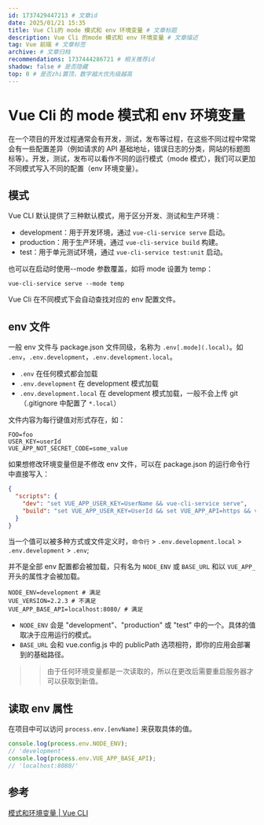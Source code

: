 ```yaml
---
id: 1737429447213 # 文章id
date: 2025/01/21 15:35
title: Vue Cli的 mode 模式和 env 环境变量 # 文章标题
description: Vue Cli 的mode 模式和 env 环境变量 # 文章描述
tag: Vue 前端 # 文章标签
archive: # 文章归档
recommendations: 1737444286721 # 相关推荐id
shadow: false # 是否隐藏
top: 0 # 是否zhi置顶，数字越大优先级越高
---
```


# Vue Cli 的 mode 模式和 env 环境变量

在一个项目的开发过程通常会有开发，测试，发布等过程，在这些不同过程中常常会有一些配置差异（例如请求的 API 基础地址，错误日志的分类，网站的标题图标等）。开发，测试，发布可以看作不同的运行模式（mode 模式），我们可以更加不同模式写入不同的配置（env 环境变量）。

## 模式

Vue CLI 默认提供了三种默认模式，用于区分开发、测试和生产环境：

- development：用于开发环境，通过 `vue-cli-service serve` 启动。
- production：用于生产环境，通过 `vue-cli-service build` 构建。
- test：用于单元测试环境，通过 `vue-cli-service test:unit` 启动。

也可以在启动时使用--mode 参数覆盖，如将 mode 设置为 temp：

```shell title=hidden
vue-cli-service serve --mode temp
```

Vue Cli 在不同模式下会自动查找对应的 env 配置文件。

## env 文件

一般 env 文件与 package.json 文件同级，名称为 `.env[.mode](.local)`。如 `.env`，`.env.development`，`.env.development.local`。

- `.env` 在任何模式都会加载
- `.env.development` 在 development 模式加载
- `.env.development.local` 在 development 模式加载，一般不会上传 git（.gitignore 中配置了 `*.local`）

文件内容为每行键值对形式存在，如：

```shell title=".env.development"
FOO=foo
USER_KEY=userId
VUE_APP_NOT_SECRET_CODE=some_value
```

如果想修改环境变量但是不修改 env 文件，可以在 package.json 的运行命令行中直接写入：

```json title="package.json"
{
  "scripts": {
    "dev": "set VUE_APP_USER_KEY=UserName && vue-cli-service serve",
    "build": "set VUE_APP_USER_KEY=UserId && set VUE_APP_API=https && vue-cli-service build"
  }
}
```

当一个值可以被多种方式或文件定义时，`命令行` > `.env.development.local` > `.env.development` > `.env`;

并不是全部 env 配置都会被加载，只有名为 `NODE_ENV` 或 `BASE_URL` 和以 `VUE_APP_` 开头的属性才会被加载。

```shell title='.env'
NODE_ENV=development # 满足
VUE_VERSION=2.2.3 # 不满足
VUE_APP_BASE_API=localhost:8080/ # 满足
```

- `NODE_ENV` 会是 "development"、"production" 或 "test" 中的一个。具体的值取决于应用运行的模式。
- `BASE_URL` 会和 vue.config.js 中的 publicPath 选项相符，即你的应用会部署到的基础路径。

> > 由于任何环境变量都是一次读取的，所以在更改后需要重启服务器才可以获取到新值。

## 读取 env 属性

在项目中可以访问 `process.env.[envName]` 来获取具体的值。

```js
console.log(process.env.NODE_ENV);
// 'development'
console.log(process.env.VUE_APP_BASE_API);
// 'localhost:8080/'
```

## 参考

[模式和环境变量 | Vue CLI](https://cli.vuejs.org/zh/guide/mode-and-env.html)
